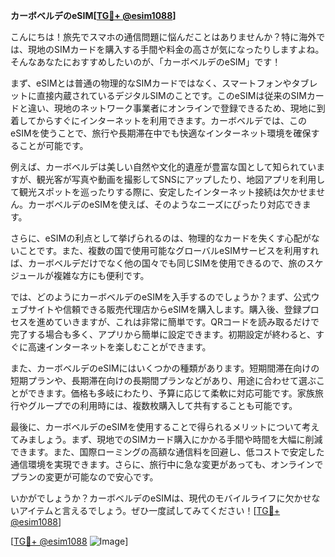 **カーボベルデのeSIM[[TG💪+ @esim1088](https://t.me/s/esim1088)]**

こんにちは！旅先でスマホの通信問題に悩んだことはありませんか？特に海外では、現地のSIMカードを購入する手間や料金の高さが気になったりしますよね。そんなあなたにおすすめしたいのが、「カーボベルデのeSIM」です！

まず、eSIMとは普通の物理的なSIMカードではなく、スマートフォンやタブレットに直接内蔵されているデジタルSIMのことです。このeSIMは従来のSIMカードと違い、現地のネットワーク事業者にオンラインで登録できるため、現地に到着してからすぐにインターネットを利用できます。カーボベルデでは、このeSIMを使うことで、旅行や長期滞在中でも快適なインターネット環境を確保することが可能です。

例えば、カーボベルデは美しい自然や文化的遺産が豊富な国として知られていますが、観光客が写真や動画を撮影してSNSにアップしたり、地図アプリを利用して観光スポットを巡ったりする際に、安定したインターネット接続は欠かせません。カーボベルデのeSIMを使えば、そのようなニーズにぴったり対応できます。

さらに、eSIMの利点として挙げられるのは、物理的なカードを失くす心配がないことです。また、複数の国で使用可能なグローバルeSIMサービスを利用すれば、カーボベルデだけでなく他の国々でも同じSIMを使用できるので、旅のスケジュールが複雑な方にも便利です。

では、どのようにカーボベルデのeSIMを入手するのでしょうか？まず、公式ウェブサイトや信頼できる販売代理店からeSIMを購入します。購入後、登録プロセスを進めていきますが、これは非常に簡単です。QRコードを読み取るだけで完了する場合も多く、アプリから簡単に設定できます。初期設定が終わると、すぐに高速インターネットを楽しむことができます。

また、カーボベルデのeSIMにはいくつかの種類があります。短期間滞在向けの短期プランや、長期滞在向けの長期間プランなどがあり、用途に合わせて選ぶことができます。価格も多岐にわたり、予算に応じて柔軟に対応可能です。家族旅行やグループでの利用時には、複数枚購入して共有することも可能です。

最後に、カーボベルデのeSIMを使用することで得られるメリットについて考えてみましょう。まず、現地でのSIMカード購入にかかる手間や時間を大幅に削減できます。また、国際ローミングの高額な通信料を回避し、低コストで安定した通信環境を実現できます。さらに、旅行中に急な変更があっても、オンラインでプランの変更が可能なので安心です。

いかがでしょうか？カーボベルデのeSIMは、現代のモバイルライフに欠かせないアイテムと言えるでしょう。ぜひ一度試してみてください！[[TG💪+ @esim1088](https://t.me/s/esim1088)]

[[TG💪+ @esim1088](https://t.me/s/esim1088) ![Image](https://i.postimg.cc/Y0z9fWf4/image.png)]